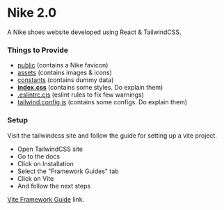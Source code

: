 # Nike 2.0

A Nike shoes website developed using React & TailwindCSS.

### Things to Provide

- [public](./public) (contains a Nike favicon)
- [assets](./src/assets) (contains images & icons)
- [constants](./src/constants) (contains dummy data)
- [**index.css**](./src/index.css) (contains some styles. Do explain them)
- [.eslintrc.cjs](./.eslintrc.cjs) (eslint rules to fix few warnings)
- [tailwind.config.js](./tailwind.config.js) (contains some configs. Do explain them)

### Setup

Visit the tailwindcss site and follow the guide for setting up a vite project. 
- Open TailwindCSS site
- Go to the docs
- Click on Installation
- Select the "Framework Guides" tab
- Click on Vite
- And follow the next steps

[Vite Framework Guide](https://tailwindcss.com/docs/guides/vite) link. 

